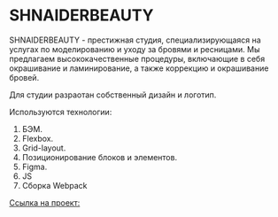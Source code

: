 # SHNAIDERBEAUTY

SHNAIDERBEAUTY - престижная студия, специализирующаяся на услугах по моделированию и уходу за бровями и ресницами. Мы предлагаем высококачественные процедуры, включающие в себя окрашивание и ламинирование, а также коррекцию и окрашивание бровей.

Для студии разраотан собственный дизайн и логотип.

Используются технологии:

1. БЭМ.
2. Flexbox.
3. Grid-layout.
4. Позиционирование блоков и элементов.
5. Figma.
6. JS
7. Сборка Webpack

[Ссылка на проект:](https://shnaiderbeauty.ru/)
